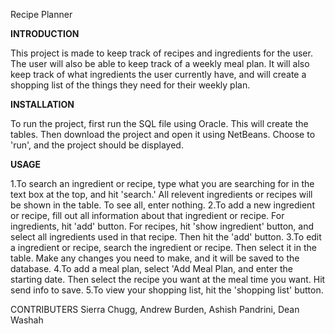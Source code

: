 </b>Recipe Planner</b>

<b>INTRODUCTION</b>

This project is made to keep track of recipes and ingredients for the user.
The user will also be able to keep track of a weekly meal plan. It will also
keep track of what ingredients the user currently have, and will create a 
shopping list of the things they need for their weekly plan.

<b>INSTALLATION</b>

To run the project, first run the SQL file using Oracle. This will create the 
tables. Then download the project and open it using NetBeans. Choose to 'run',
and the project should be displayed.

<b>USAGE</b>

1.To search an ingredient or recipe, type what you are searching for in the 
  text box at the top, and hit 'search.' All relevent ingredients or recipes
  will be shown in the table. To see all, enter nothing.
2.To add a new ingredient or recipe, fill out all information about that 
  ingredient or recipe. For ingredients, hit 'add' button. For recipes, hit 
  'show ingredient' button, and select all ingredients used in that recipe.
  Then hit the 'add' button.
3.To edit a ingredient or recipe, search the ingredient or recipe. Then select
  it in the table. Make any changes you need to make, and it will be saved to 
  the database.
4.To add a meal plan, select 'Add Meal Plan, and enter the starting date. 
  Then select the recipe you want at the meal time you want. Hit send info
  to save.
5.To view your shopping list, hit the 'shopping list' button.

</b>CONTRIBUTERS</b>
Sierra Chugg, Andrew Burden, Ashish Pandrini, Dean Washah
